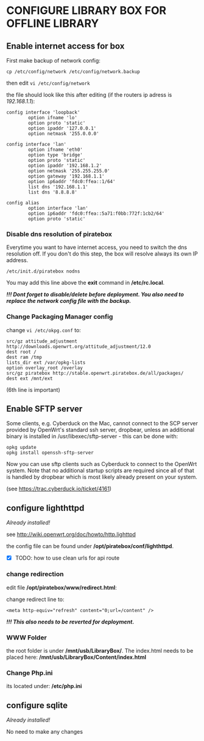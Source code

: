 # CONFIGURE LIBRARY BOX FOR OFFLINE LIBRARY

## Enable internet access for box

First make backup of network config:

```
cp /etc/config/network /etc/config/network.backup
```

then edit `vi /etc/config/network`

the file should look like this after editing (if the routers ip adress is *192.168.1.1*):

```
config interface 'loopback'
        option ifname 'lo'
        option proto 'static'
        option ipaddr '127.0.0.1'
        option netmask '255.0.0.0'

config interface 'lan'
        option ifname 'eth0'
        option type 'bridge'
        option proto 'static'
        option ipaddr '192.168.1.2'
        option netmask '255.255.255.0'
        option gateway '192.168.1.1'
        option ip6addr 'fdc0:ffea::1/64'
        list dns '192.168.1.1'
        list dns '8.8.8.8'

config alias
        option interface 'lan'
        option ip6addr 'fdc0:ffea::5a71:f0bb:772f:1cb2/64'
        option proto 'static'
```


### Disable dns resolution of piratebox

Everytime you want to have internet access, you need to switch the dns resolution off. If you don't do this step, the box will resolve always its own IP address.

```
/etc/init.d/piratebox nodns
```
You may add this line above the **exit** command in **/etc/rc.local**.

***!!! Dont forget to disable/delete before deployment. You also need to replace the network config file with the backup.***

### Change Packaging Manager config

change `vi /etc/okpg.conf` to:

```
src/gz attitude_adjustment http://downloads.openwrt.org/attitude_adjustment/12.0
dest root /
dest ram /tmp
lists_dir ext /var/opkg-lists
option overlay_root /overlay
src/gz piratebox http://stable.openwrt.piratebox.de/all/packages/
dest ext /mnt/ext
```

(6th line is important)

## Enable SFTP server
Some clients, e.g. Cyberduck on the Mac, cannot connect to the SCP server provided by OpenWrt's standard ssh server, dropbear, unless an additional binary is installed in /usr/libexec/sftp-server - this can be done with:

```
opkg update
opkg install openssh-sftp-server
```
Now you can use sftp clients such as Cyberduck to connect to the OpenWrt system. Note that no additional startup scripts are required since all of that is handled by dropbear which is most likely already present on your system.

(see <https://trac.cyberduck.io/ticket/4161>)


## configure lighthttpd

*Already installed!*

see <http://wiki.openwrt.org/doc/howto/http.lighttpd>

the config file can be found under **/opt/piratebox/conf/lighthttpd**.

* [x] TODO: how to use clean urls for api route

### change redirection

edit file **/opt/piratebox/www/redirect.html**:

change redirect line to:

```
<meta http-equiv="refresh" content="0;url=/content" />
```

***!!! This also needs to be reverted for deployment.***

### WWW Folder

the root folder is under **/mnt/usb/LibraryBox/**. The index.html needs to be placed here: **/mnt/usb/LibraryBox/Content/index.html**

### Change Php.ini

its located under: **/etc/php.ini**


## configure sqlite

*Already installed!*

No need to make any changes